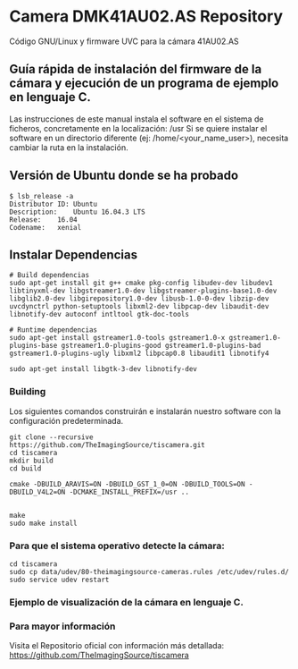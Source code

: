 # Camera DMK41AU02.AS Repository 
Código GNU/Linux y firmware UVC para la cámara 41AU02.AS

## Guía rápida de instalación del firmware de la cámara y ejecución de un programa de ejemplo en lenguaje C. 

Las instrucciones de este manual instala el software en el sistema de ficheros, concretamente en la localización: /usr
Si se quiere instalar el software en un directorio diferente (ej: /home/<your_name_user>), necesita cambiar la ruta en la instalación.

## Versión de Ubuntu donde se ha probado
```
$ lsb_release -a
Distributor ID:	Ubuntu
Description:	Ubuntu 16.04.3 LTS
Release:	16.04
Codename:	xenial
```
## Instalar Dependencias

```
# Build dependencias
sudo apt-get install git g++ cmake pkg-config libudev-dev libudev1 libtinyxml-dev libgstreamer1.0-dev libgstreamer-plugins-base1.0-dev libglib2.0-dev libgirepository1.0-dev libusb-1.0-0-dev libzip-dev uvcdynctrl python-setuptools libxml2-dev libpcap-dev libaudit-dev libnotify-dev autoconf intltool gtk-doc-tools

# Runtime dependencias
sudo apt-get install gstreamer1.0-tools gstreamer1.0-x gstreamer1.0-plugins-base gstreamer1.0-plugins-good gstreamer1.0-plugins-bad gstreamer1.0-plugins-ugly libxml2 libpcap0.8 libaudit1 libnotify4

sudo apt-get install libgtk-3-dev libnotify-dev
```

### Building

Los siguientes comandos construirán e instalarán nuestro software con la configuración predeterminada. 

```
git clone --recursive https://github.com/TheImagingSource/tiscamera.git
cd tiscamera
mkdir build
cd build

cmake -DBUILD_ARAVIS=ON -DBUILD_GST_1_0=ON -DBUILD_TOOLS=ON -DBUILD_V4L2=ON -DCMAKE_INSTALL_PREFIX=/usr ..


make
sudo make install
```
### Para que el sistema operativo detecte la cámara:
```
cd tiscamera
sudo cp data/udev/80-theimagingsource-cameras.rules /etc/udev/rules.d/
sudo service udev restart
```

### Ejemplo de visualización de la cámara en lenguaje C.



### Para mayor información

Visita el Repositorio oficial con información más detallada: https://github.com/TheImagingSource/tiscamera